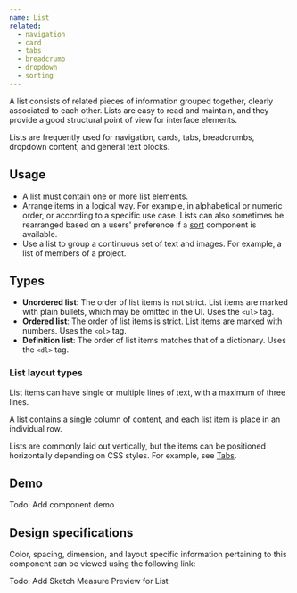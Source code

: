 ```yaml
---
name: List
related:
  - navigation
  - card
  - tabs
  - breadcrumb
  - dropdown
  - sorting
---
```


A list consists of related pieces of information grouped together, clearly associated to each other. Lists are easy to read and maintain, and they provide a good structural point of view for interface elements. 

Lists are frequently used for navigation, cards, tabs, breadcrumbs, dropdown content, and general text blocks.

## Usage

- A list must contain one or more list elements.
- Arrange items in a logical way. For example, in alphabetical or numeric order, or according to a specific use case. Lists can also sometimes be rearranged based on a users' preference if a [sort](/components/sorting) component is available.
- Use a list to group a continuous set of text and images. For example, a list of members of a project.

## Types

- **Unordered list**: The order of list items is not strict. List items are marked with plain bullets, which may be omitted in the UI. Uses the `<ul>` tag.
- **Ordered list**: The order of list items is strict. List items are marked with numbers. Uses the `<ol>` tag.
- **Definition list**: The order of list items matches that of a dictionary. Uses the `<dl>` tag.

### List layout types

List items can have single or multiple lines of text, with a maximum of three lines.

A list contains a single column of content, and each list item is place in an individual row.

Lists are commonly laid out vertically, but the items can be positioned horizontally depending on CSS styles. For example, see [Tabs](/components/tabs).

## Demo

Todo: Add component demo

## Design specifications

Color, spacing, dimension, and layout specific information pertaining to this component can be viewed using the following link:

Todo: Add Sketch Measure Preview for List
